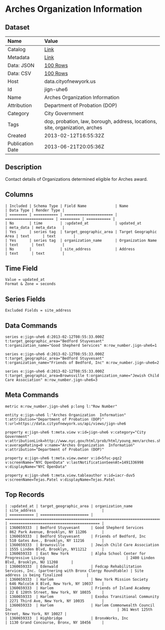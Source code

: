 # Arches Organization Information

## Dataset

| Name | Value |
| :--- | :---- |
| Catalog | [Link](https://catalog.data.gov/dataset/arches-organization-information-a156d) |
| Metadata | [Link](https://data.cityofnewyork.us/api/views/jign-uhe6) |
| Data: JSON | [100 Rows](https://data.cityofnewyork.us/api/views/jign-uhe6/rows.json?max_rows=100) |
| Data: CSV | [100 Rows](https://data.cityofnewyork.us/api/views/jign-uhe6/rows.csv?max_rows=100) |
| Host | data.cityofnewyork.us |
| Id | jign-uhe6 |
| Name | Arches Organization Information |
| Attribution | Department of Probation (DOP) |
| Category | City Government |
| Tags | dop, probation, law, borough, address, locations, site, organization, arches |
| Created | 2013-02-12T16:55:32Z |
| Publication Date | 2013-06-21T20:05:36Z |

## Description

Contact details of Organizations determined eligible for Arches award.

## Columns

```ls
| Included | Schema Type | Field Name             | Name                   | Data Type | Render Type |
| ======== | =========== | ====================== | ====================== | ========= | =========== |
| No       | time        | :updated_at            | updated_at             | meta_data | meta_data   |
| Yes      | series tag  | target_geographic_area | Target Geographic Area | text      | text        |
| Yes      | series tag  | organization_name      | Organization Name      | text      | text        |
| No       |             | site_address           | Address                | text      | text        |
```

## Time Field

```ls
Value = updated_at
Format & Zone = seconds
```

## Series Fields

```ls
Excluded Fields = site_address
```

## Data Commands

```ls
series e:jign-uhe6 d:2013-02-12T08:55:33.000Z t:target_geographic_area="Bedford Stuyvesant" t:organization_name="Good Shepherd Services" m:row_number.jign-uhe6=1

series e:jign-uhe6 d:2013-02-12T08:55:33.000Z t:target_geographic_area="Bedford Stuyvesant" t:organization_name="Friends of Bedford, Inc" m:row_number.jign-uhe6=2

series e:jign-uhe6 d:2013-02-12T08:55:33.000Z t:target_geographic_area=Brownsville t:organization_name="Jewish Child Care Association" m:row_number.jign-uhe6=3
```

## Meta Commands

```ls
metric m:row_number.jign-uhe6 p:long l:"Row Number"

entity e:jign-uhe6 l:"Arches Organization  Information" t:attribution="Department of Probation (DOP)" t:url=https://data.cityofnewyork.us/api/views/jign-uhe6

property e:jign-uhe6 t:meta.view v:id=jign-uhe6 v:category="City Government" v:attributionLink=http://www.nyc.gov/html/prob/html/young_men/arches.shtml v:averageRating=0 v:name="Arches Organization  Information" v:attribution="Department of Probation (DOP)"

property e:jign-uhe6 t:meta.view.owner v:id=5fuc-pqz2 v:screenName="NYC OpenData" v:lastNotificationSeenAt=1491336998 v:displayName="NYC OpenData"

property e:jign-uhe6 t:meta.view.tableauthor v:id=iacr-duv5 v:screenName=Tejas.Patel v:displayName=Tejas.Patel
```

## Top Records

```ls
| :updated_at | target_geographic_area | organization_name                                                              | site_address                              | 
| =========== | ====================== | ============================================================================== | ========================================= | 
| 1360659333  | Bedford Stuyvesant     | Good Shepherd Services                                                         | 862 Park Avenue, Brooklyn, NY 11206       | 
| 1360659333  | Bedford Stuyvesant     | Friends of Bedford, Inc                                                        | 510 Gates Ave., Brooklyn, NY 11216        | 
| 1360659333  | Brownsville            | Jewish Child Care Association                                                  | 1555 Linden Blvd, Brooklyn, NY11212       | 
| 1360659333  | East New York          | Alpha School Center for Progressive Living                                     | 2400 Linden Blvd, Brooklyn, NU 11208      | 
| 1360659333  | Edenwald               | Fedcap Rehabilitation Services, Inc. (partnering with Bronx Clergy Roundtable) | Site address is being finalized           | 
| 1360659333  | Harlem                 | New York Mission Society                                                       | 646 Malcolm X Blvd, New York, NY 10037    | 
| 1360659333  | Harlem                 | Friends of Island Academy                                                      | 22 E 128th Street, New York, NY 10035     | 
| 1360659333  | Harlem                 | Exodus Transitional Community                                                  | 2271 Third Ave, New York, NY 10035        | 
| 1360659333  | Harlem                 | Harlem Commonwealth Council Inc                                                | 361 West 125th Street, New York, NY 10027 | 
| 1360659333  | Highbridge             | BronxWorks, Inc                                                                | 1130 Grand Concourse, Bronx, NY 10456     | 
```